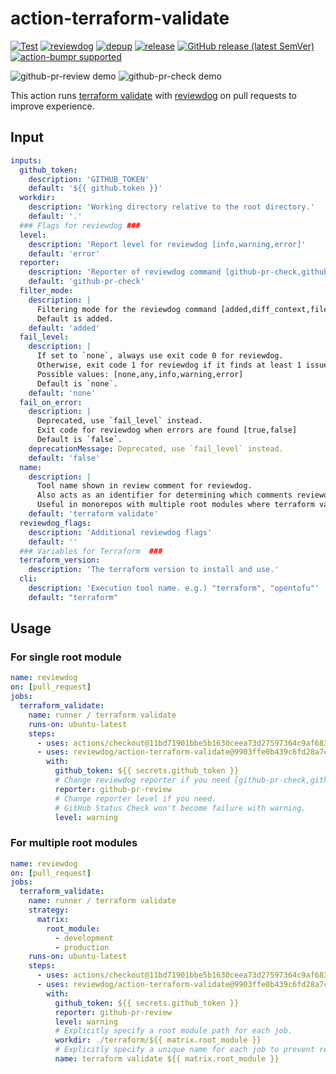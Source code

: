 # action-terraform-validate

[![Test](https://github.com/maruLoop/action-terraform-validate/workflows/Test/badge.svg)](https://github.com/maruLoop/action-terraform-validate/actions?query=workflow%3ATest)
[![reviewdog](https://github.com/maruLoop/action-terraform-validate/workflows/reviewdog/badge.svg)](https://github.com/maruLoop/action-terraform-validate/actions?query=workflow%3Areviewdog)
[![depup](https://github.com/maruLoop/action-terraform-validate/workflows/depup/badge.svg)](https://github.com/maruLoop/action-terraform-validate/actions?query=workflow%3Adepup)
[![release](https://github.com/maruLoop/action-terraform-validate/workflows/release/badge.svg)](https://github.com/maruLoop/action-terraform-validate/actions?query=workflow%3Arelease)
[![GitHub release (latest SemVer)](https://img.shields.io/github/v/release/maruLoop/action-terraform-validate?logo=github&sort=semver)](https://github.com/maruLoop/action-terraform-validate/releases)
[![action-bumpr supported](https://img.shields.io/badge/bumpr-supported-ff69b4?logo=github&link=https://github.com/haya14busa/action-bumpr)](https://github.com/haya14busa/action-bumpr)

![github-pr-review demo](images/pr-comment.png)
![github-pr-check demo](images/pr-check.png)

This action runs [terraform validate](https://developer.hashicorp.com/terraform/cli/commands/validate) with [reviewdog](https://github.com/reviewdog/reviewdog) on pull requests to improve experience.

## Input

```yaml
inputs:
  github_token:
    description: 'GITHUB_TOKEN'
    default: '${{ github.token }}'
  workdir:
    description: 'Working directory relative to the root directory.'
    default: '.'
  ### Flags for reviewdog ###
  level:
    description: 'Report level for reviewdog [info,warning,error]'
    default: 'error'
  reporter:
    description: 'Reporter of reviewdog command [github-pr-check,github-check,github-pr-review].'
    default: 'github-pr-check'
  filter_mode:
    description: |
      Filtering mode for the reviewdog command [added,diff_context,file,nofilter].
      Default is added.
    default: 'added'
  fail_level:
    description: |
      If set to `none`, always use exit code 0 for reviewdog.
      Otherwise, exit code 1 for reviewdog if it finds at least 1 issue with severity greater than or equal to the given level.
      Possible values: [none,any,info,warning,error]
      Default is `none`.
    default: 'none'
  fail_on_error:
    description: |
      Deprecated, use `fail_level` instead.
      Exit code for reviewdog when errors are found [true,false]
      Default is `false`.
    deprecationMessage: Deprecated, use `fail_level` instead.
    default: 'false'
  name:
    description: |
      Tool name shown in review comment for reviewdog.
      Also acts as an identifier for determining which comments reviewdog should overwrite.
      Useful in monorepos with multiple root modules where terraform validate needs to run multiple times.
    default: 'terraform validate'
  reviewdog_flags:
    description: 'Additional reviewdog flags'
    default: ''
  ### Variables for Terraform  ###
  terraform_version:
    description: 'The terraform version to install and use.'
  cli:
    description: 'Execution tool name. e.g.) "terraform", "opentofu"'
    default: "terraform"
```

## Usage

### For single root module

```yaml
name: reviewdog
on: [pull_request]
jobs:
  terraform_validate:
    name: runner / terraform validate
    runs-on: ubuntu-latest
    steps:
      - uses: actions/checkout@11bd71901bbe5b1630ceea73d27597364c9af683 # v4.2.2
      - uses: reviewdog/action-terraform-validate@9903ffe0b439c6fd28a7c91c13168e5d58cc8085 # v1.15.3
        with:
          github_token: ${{ secrets.github_token }}
          # Change reviewdog reporter if you need [github-pr-check,github-check,github-pr-review].
          reporter: github-pr-review
          # Change reporter level if you need.
          # GitHub Status Check won't become failure with warning.
          level: warning
```

### For multiple root modules

```yaml
name: reviewdog
on: [pull_request]
jobs:
  terraform_validate:
    name: runner / terraform validate
    strategy:
      matrix:
        root_module:
          - development
          - production
    runs-on: ubuntu-latest
    steps:
      - uses: actions/checkout@11bd71901bbe5b1630ceea73d27597364c9af683 # v4.2.2
      - uses: reviewdog/action-terraform-validate@9903ffe0b439c6fd28a7c91c13168e5d58cc8085 # v1.15.3
        with:
          github_token: ${{ secrets.github_token }}
          reporter: github-pr-review
          level: warning
          # Explicitly specify a root module path for each job.
          workdir: ./terraform/${{ matrix.root_module }}
          # Explicitly specify a unique name for each job to prevent reviewdog from overwriting comments across jobs.
          name: terraform validate ${{ matrix.root_module }}
```
